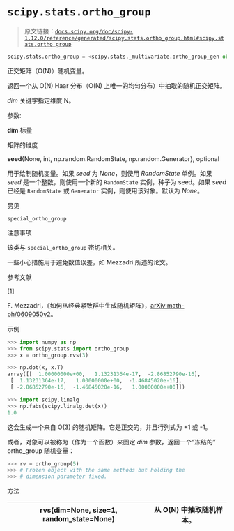 # `scipy.stats.ortho_group`

> 原文链接：[`docs.scipy.org/doc/scipy-1.12.0/reference/generated/scipy.stats.ortho_group.html#scipy.stats.ortho_group`](https://docs.scipy.org/doc/scipy-1.12.0/reference/generated/scipy.stats.ortho_group.html#scipy.stats.ortho_group)

```py
scipy.stats.ortho_group = <scipy.stats._multivariate.ortho_group_gen object>
```

正交矩阵（O(N)）随机变量。

返回一个从 O(N) Haar 分布（O(N) 上唯一的均匀分布）中抽取的随机正交矩阵。

*dim* 关键字指定维度 N。

参数:

**dim** 标量

矩阵的维度

**seed**{None, int, np.random.RandomState, np.random.Generator}, optional

用于绘制随机变量。如果 *seed* 为 *None*，则使用 *RandomState* 单例。如果 *seed* 是一个整数，则使用一个新的 `RandomState` 实例，种子为 seed。如果 *seed* 已经是 `RandomState` 或 `Generator` 实例，则使用该对象。默认为 *None*。

另见

`special_ortho_group`

注意事项

该类与 `special_ortho_group` 密切相关。

一些小心措施用于避免数值误差，如 Mezzadri 所述的论文。

参考文献

[1]

F. Mezzadri，《如何从经典紧致群中生成随机矩阵》，[arXiv:math-ph/0609050v2](https://arxiv.org/abs/math-ph/0609050v2)。

示例

```py
>>> import numpy as np
>>> from scipy.stats import ortho_group
>>> x = ortho_group.rvs(3) 
```

```py
>>> np.dot(x, x.T)
array([[  1.00000000e+00,   1.13231364e-17,  -2.86852790e-16],
 [  1.13231364e-17,   1.00000000e+00,  -1.46845020e-16],
 [ -2.86852790e-16,  -1.46845020e-16,   1.00000000e+00]]) 
```

```py
>>> import scipy.linalg
>>> np.fabs(scipy.linalg.det(x))
1.0 
```

这会生成一个来自 O(3) 的随机矩阵。它是正交的，并且行列式为 +1 或 -1。

或者，对象可以被称为（作为一个函数）来固定 *dim* 参数，返回一个“冻结的” ortho_group 随机变量：

```py
>>> rv = ortho_group(5)
>>> # Frozen object with the same methods but holding the
>>> # dimension parameter fixed. 
```

方法

| **rvs(dim=None, size=1, random_state=None)** | 从 O(N) 中抽取随机样本。 |
| --- | --- |

